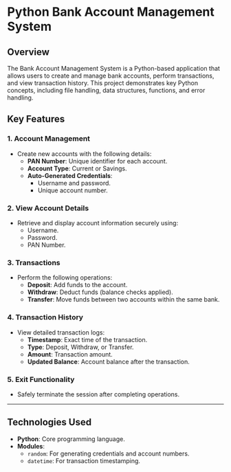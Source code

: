 # Python Bank Account Management System

## Overview
The Bank Account Management System is a Python-based application that allows users to create and manage bank accounts, perform transactions, and view transaction history. This project demonstrates key Python concepts, including file handling, data structures, functions, and error handling.

## **Key Features**  

### **1. Account Management**  
- Create new accounts with the following details:  
  - **PAN Number**: Unique identifier for each account.  
  - **Account Type**: Current or Savings.  
  - **Auto-Generated Credentials**:  
    - Username and password.  
    - Unique account number.  

### **2. View Account Details**  
- Retrieve and display account information securely using:  
  - Username.  
  - Password.  
  - PAN Number.  

### **3. Transactions**  
- Perform the following operations:  
  - **Deposit**: Add funds to the account.  
  - **Withdraw**: Deduct funds (balance checks applied).  
  - **Transfer**: Move funds between two accounts within the same bank.  

### **4. Transaction History**  
- View detailed transaction logs:  
  - **Timestamp**: Exact time of the transaction.  
  - **Type**: Deposit, Withdraw, or Transfer.  
  - **Amount**: Transaction amount.  
  - **Updated Balance**: Account balance after the transaction.  

### **5. Exit Functionality**  
- Safely terminate the session after completing operations.

---

## **Technologies Used**  
- **Python**: Core programming language.  
- **Modules**:  
  - `random`: For generating credentials and account numbers.  
  - `datetime`: For transaction timestamping.
